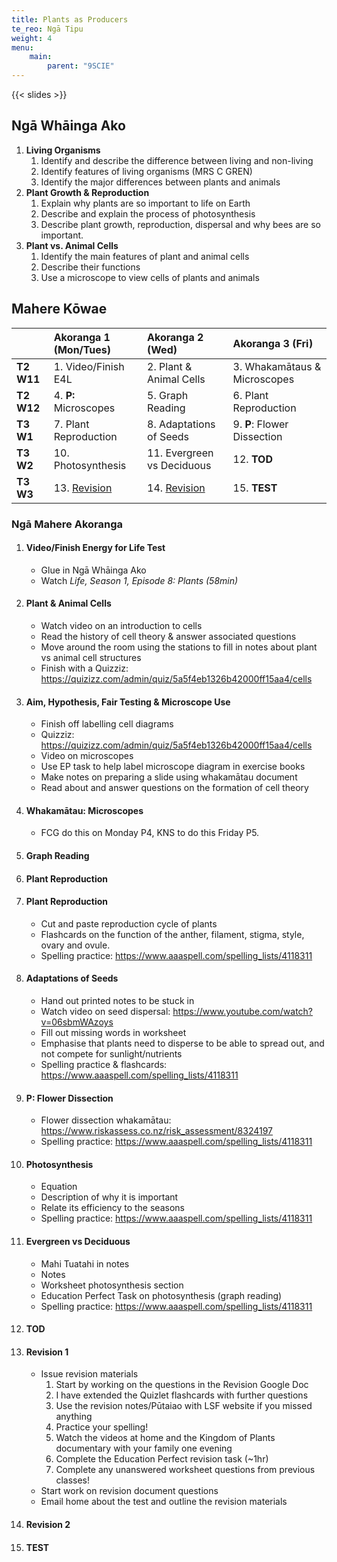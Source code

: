 ```yaml
---
title: Plants as Producers
te_reo: Ngā Tipu
weight: 4
menu:
    main:
        parent: "9SCIE"
---
```


{{< slides >}}

## Ngā Whāinga Ako

1. __Living Organisms__
    1. Identify and describe the difference between living and non-living
    2. Identify features of living organisms (MRS C GREN)
    3. Identify the major differences between plants and animals
2. __Plant Growth & Reproduction__
    1. Explain why plants are so important to life on Earth
    2. Describe and explain the process of photosynthesis
    3. Describe plant growth, reproduction, dispersal and why bees are so important.
3. __Plant vs. Animal Cells__
    1. Identify the main features of plant and animal cells
    2. Describe their functions
    3. Use a microscope to view cells of plants and animals

## Mahere Kōwae

|            | Akoranga 1 (Mon/Tues)       | Akoranga 2 (Wed)            | Akoranga 3 (Fri)             |
|:-----------|:----------------------------|:----------------------------|:-----------------------------|
| __T2 W11__ | 1. Video/Finish E4L         | 2. Plant & Animal Cells     | 3. Whakamātaus & Microscopes |
| __T2 W12__ | 4. __P:__ Microscopes       | 5. Graph Reading            | 6. Plant Reproduction        |
| __T3 W1__  | 7. Plant Reproduction       | 8. Adaptations of Seeds     | 9. __P__: Flower Dissection  |
| __T3 W2__  | 10. Photosynthesis          | 11. Evergreen vs Deciduous  | 12. __TOD__                  |
| __T3 W3__  | 13. [Revision](#revision-1) | 14. [Revision](#revision-2) | 15. __TEST__                 |

### Ngā Mahere Akoranga

1. #### Video/Finish Energy for Life Test
    - Glue in Ngā Whāinga Ako
    - Watch _Life, Season 1, Episode 8: Plants (58min)_
2. #### Plant & Animal Cells
    - Watch video on an introduction to cells
    - Read the history of cell theory & answer associated questions
    - Move around the room using the stations to fill in notes about plant vs animal cell structures
    - Finish with a Quizziz: https://quizizz.com/admin/quiz/5a5f4eb1326b42000ff15aa4/cells
3. #### Aim, Hypothesis, Fair Testing & Microscope Use
    - Finish off labelling cell diagrams
    - Quizziz: https://quizizz.com/admin/quiz/5a5f4eb1326b42000ff15aa4/cells
    - Video on microscopes
    - Use EP task to help label microscope diagram in exercise books
    - Make notes on preparing a slide using whakamātau document
    - Read about and answer questions on the formation of cell theory
4. #### __Whakamātau__: Microscopes
    - FCG do this on Monday P4, KNS to do this Friday P5.
5. #### Graph Reading
6. #### Plant Reproduction
7. #### Plant Reproduction
    - Cut and paste reproduction cycle of plants
    - Flashcards on the function of the anther, filament, stigma, style, ovary and ovule.
    - Spelling practice: https://www.aaaspell.com/spelling_lists/4118311
8. #### Adaptations of Seeds
    - Hand out printed notes to be stuck in
    - Watch video on seed dispersal: https://www.youtube.com/watch?v=06sbmWAzoys
    - Fill out missing words in worksheet
    - Emphasise that plants need to disperse to be able to spread out, and not compete for sunlight/nutrients
    - Spelling practice & flashcards: https://www.aaaspell.com/spelling_lists/4118311
9. #### __P__: Flower Dissection
    - Flower dissection whakamātau: https://www.riskassess.co.nz/risk_assessment/8324197
    - Spelling practice: https://www.aaaspell.com/spelling_lists/4118311
10. #### Photosynthesis
    - Equation
    - Description of why it is important
    - Relate its efficiency to the seasons
    - Spelling practice: https://www.aaaspell.com/spelling_lists/4118311
11. #### Evergreen vs Deciduous
    - Mahi Tuatahi in notes
    - Notes
    - Worksheet photosynthesis section
    - Education Perfect Task on photosynthesis (graph reading)
    - Spelling practice: https://www.aaaspell.com/spelling_lists/4118311
12. #### __TOD__
13. #### Revision 1
    - Issue revision materials
        1. Start by working on the questions in the Revision Google Doc
        2. I have extended the Quizlet flashcards with further questions
        3. Use the revision notes/Pūtaiao with LSF website if you missed anything
        4. Practice your spelling!
        5. Watch the videos at home and the Kingdom of Plants documentary with your family one evening
        6. Complete the Education Perfect revision task (~1hr)
        7. Complete any unanswered worksheet questions from previous classes!
    - Start work on revision document questions
    - Email home about the test and outline the revision materials
14. #### Revision 2
15. #### __TEST__
